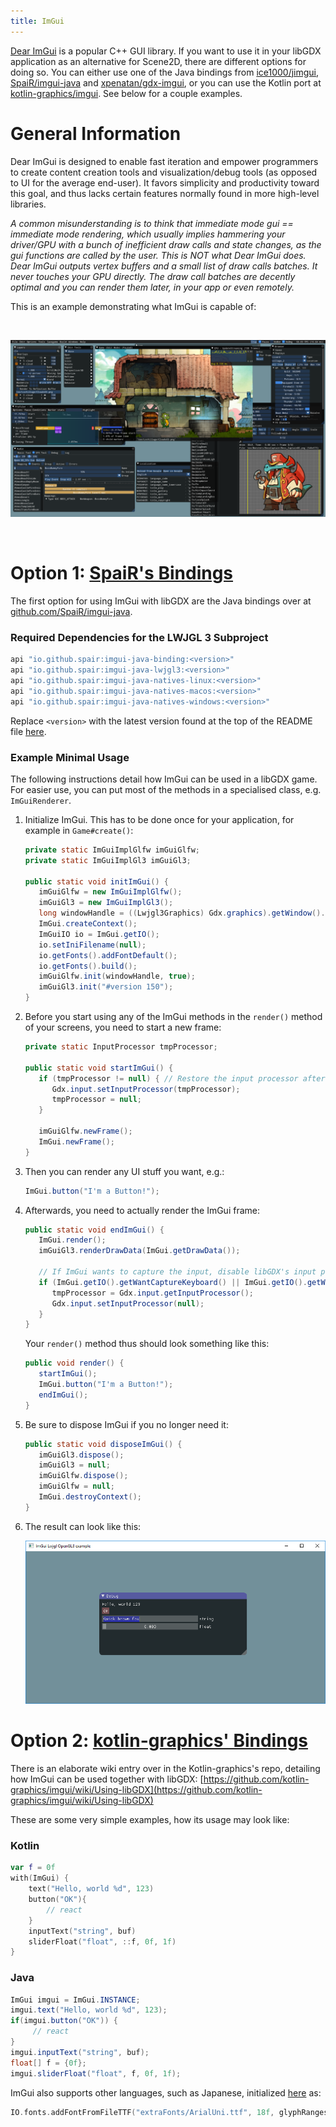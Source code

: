 ```yaml
---
title: ImGui
---
```

[Dear ImGui](https://github.com/ocornut/imgui) is a popular C++ GUI library. If you want to use it in your libGDX application as an alternative for Scene2D, there are different options for doing so. You can either use one of the Java bindings from [ice1000/jimgui](https://github.com/ice1000/jimgui), [SpaiR/imgui-java](https://github.com/SpaiR/imgui-java) and [xpenatan/gdx-imgui](https://github.com/xpenatan/gdx-imgui), or you can use the Kotlin port at [kotlin-graphics/imgui](https://github.com/kotlin-graphics/imgui). See below for a couple examples.

# General Information

Dear ImGui is designed to enable fast iteration and empower programmers to create content creation tools and visualization/debug tools (as opposed to UI for the average end-user). It favors simplicity and productivity toward this goal, and thus lacks certain features normally found in more high-level libraries.

_A common misunderstanding is to think that immediate mode gui == immediate mode rendering, which usually implies hammering your driver/GPU with a bunch of inefficient draw calls and state changes, as the gui functions are called by the user. This is NOT what Dear ImGui does. Dear ImGui outputs vertex buffers and a small list of draw calls batches. It never touches your GPU directly. The draw call batches are decently optimal and you can render them later, in your app or even remotely._

This is an example demonstrating what ImGui is capable of:

<br/>

![Sample](/assets/wiki/images/imgui1.png)

<br/>

# Option 1: [SpaiR's Bindings](https://github.com/SpaiR/imgui-java)

The first option for using ImGui with libGDX are the Java bindings over at [github.com/SpaiR/imgui-java](https://github.com/SpaiR/imgui-java).

### Required Dependencies for the LWJGL 3 Subproject
```gradle
api "io.github.spair:imgui-java-binding:<version>"
api "io.github.spair:imgui-java-lwjgl3:<version>"
api "io.github.spair:imgui-java-natives-linux:<version>"
api "io.github.spair:imgui-java-natives-macos:<version>"
api "io.github.spair:imgui-java-natives-windows:<version>"
```

Replace `<version>` with the latest  version found at the top of the README file [here](https://github.com/SpaiR/imgui-java#readme).

### Example Minimal Usage
The following instructions detail how ImGui can be used in a libGDX game. For easier use, you can put most of the methods in a specialised class, e.g. `ImGuiRenderer`.

1. Initialize ImGui. This has to be done once for your application, for example in `Game#create()`:

   ```java
   private static ImGuiImplGlfw imGuiGlfw;
   private static ImGuiImplGl3 imGuiGl3;

   public static void initImGui() {
      imGuiGlfw = new ImGuiImplGlfw();
      imGuiGl3 = new ImGuiImplGl3();
      long windowHandle = ((Lwjgl3Graphics) Gdx.graphics).getWindow().getWindowHandle();
      ImGui.createContext();
      ImGuiIO io = ImGui.getIO();
      io.setIniFilename(null);
      io.getFonts().addFontDefault();
      io.getFonts().build();
      imGuiGlfw.init(windowHandle, true);
      imGuiGl3.init("#version 150");
   }
   ```

2. Before you start using any of the ImGui methods in the `render()` method of your screens, you need to start a new frame:

   ```java
   private static InputProcessor tmpProcessor;

   public static void startImGui() {
      if (tmpProcessor != null) { // Restore the input processor after ImGui caught all inputs, see #end()
         Gdx.input.setInputProcessor(tmpProcessor);
         tmpProcessor = null;
      }

      imGuiGlfw.newFrame();
      ImGui.newFrame();
   }
   ```

3. Then you can render any UI stuff you want, e.g.:

   ```java
   ImGui.button("I'm a Button!");
   ```

3. Afterwards, you need to actually render the ImGui frame:

   ```java
   public static void endImGui() {
      ImGui.render();
      imGuiGl3.renderDrawData(ImGui.getDrawData());

      // If ImGui wants to capture the input, disable libGDX's input processor
      if (ImGui.getIO().getWantCaptureKeyboard() || ImGui.getIO().getWantCaptureMouse()) {
         tmpProcessor = Gdx.input.getInputProcessor();
         Gdx.input.setInputProcessor(null);
      }
   }
   ```

   Your `render()` method thus should look something like this:

   ```java
   public void render() {
      startImGui();
      ImGui.button("I'm a Button!");
      endImGui();
   }
   ```

4. Be sure to dispose ImGui if you no longer need it:

   ```java
   public static void disposeImGui() {
      imGuiGl3.dispose();
      imGuiGl3 = null;
      imGuiGlfw.dispose();
      imGuiGlfw = null;
      ImGui.destroyContext();
   }
   ```

5. The result can look like this:

   <img src="/assets/wiki/images/imgui2.png" alt="Screenshot of ImGui in libGDX" width="500"/>

# Option 2: [kotlin-graphics' Bindings](https://github.com/kotlin-graphics/imgui)

There is an elaborate wiki entry over in the Kotlin-graphics's repo, detailing how ImGui can be used together with libGDX: [https://github.com/kotlin-graphics/imgui/wiki/Using-libGDX](https://github.com/kotlin-graphics/imgui/wiki/Using-libGDX)

These are some very simple examples, how its usage may look like:

### Kotlin
```kotlin
var f = 0f
with(ImGui) {
    text("Hello, world %d", 123)
    button("OK"){
        // react
    }
    inputText("string", buf)
    sliderFloat("float", ::f, 0f, 1f)
}
```

### Java
```java
ImGui imgui = ImGui.INSTANCE;
imgui.text("Hello, world %d", 123);
if(imgui.button("OK")) {
     // react
}
imgui.inputText("string", buf);
float[] f = {0f};
imgui.sliderFloat("float", f, 0f, 1f);
```

ImGui also supports other languages, such as Japanese, initialized [here](https://github.com/pakoito/imgui/blob/master/src/test/kotlin/imgui/gl/test%20lwjgl.kt#L79) as:

```kotlin
IO.fonts.addFontFromFileTTF("extraFonts/ArialUni.ttf", 18f, glyphRanges = IO.fonts.glyphRangesJapanese)!!
```
